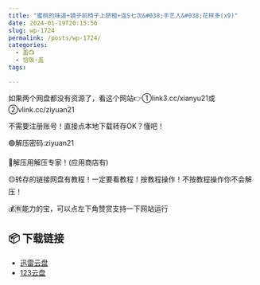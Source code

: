 ```yaml
---
title: "蜜桃的味道+镜子前椅子上脐橙+连S七次&#038;手艺人&#038;花样多(x9)"
date: 2024-01-19T20:15:56
slug: wp-1724
permalink: /posts/wp-1724/
categories:
  - 盖📺
  - 恰饭·盖
tags:

---
```


如果两个网盘都没有资源了，看这个网站👉①link3.cc/xianyu21或②vlink.cc/ziyuan21

不需要注册账号！直接点本地下载转存OK？懂吧！

🟢解压密码:ziyuan21

🔵解压用解压专家！(应用商店有)

🟡转存的链接网盘有教程！一定要看教程！按教程操作！不按教程操作你不会解压！

💰🈶能力的宝，可以点左下角赞赏支持一下网站运行

## 📦 下载链接
- [迅雷云盘](https://blziyuan21.com/pay-download/1724?key=1a2092319c&down_id=0)
- [123云盘](https://blziyuan21.com/pay-download/1724?key=1a2092319c&down_id=1)

